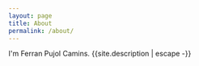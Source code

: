 ```yaml
---
layout: page
title: About
permalink: /about/
---
```

I'm Ferran Pujol Camins.
{{site.description | escape -}}
